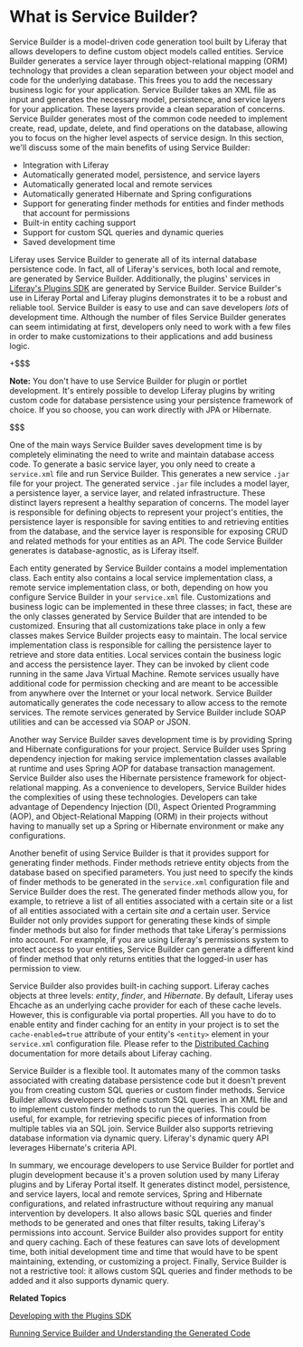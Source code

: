 # What is Service Builder? [](id=what-is-service-builder)

Service Builder is a model-driven code generation tool built by Liferay that
allows developers to define custom object models called entities. Service
Builder generates a service layer through object-relational mapping (ORM)
technology that provides a clean separation between your object model and code
for the underlying database. This frees you to add the necessary business logic
for your application. Service Builder takes an XML file as input and generates
the necessary model, persistence, and service layers for your application. These
layers provide a clean separation of concerns. Service Builder generates most of
the common code needed to implement create, read, update, delete, and find
operations on the database, allowing you to focus on the higher level aspects of
service design. In this section, we'll discuss some of the main benefits of
using Service Builder:

- Integration with Liferay
- Automatically generated model, persistence, and service layers
- Automatically generated local and remote services
- Automatically generated Hibernate and Spring configurations
- Support for generating finder methods for entities and finder methods that
  account for permissions
- Built-in entity caching support
- Support for custom SQL queries and dynamic queries
- Saved development time

Liferay uses Service Builder to generate all of its internal database
persistence code. In fact, all of Liferay's services, both local and remote, are
generated by Service Builder. Additionally, the plugins' services in
[Liferay's Plugins SDK](http://github.com/liferay/liferay-plugins)
are generated by Service Builder. Service Builder's use in Liferay Portal and
Liferay plugins demonstrates it to be a robust and reliable tool. Service
Builder is easy to use and can save developers *lots* of development time.
Although the number of files Service Builder generates can seem intimidating at
first, developers only need to work with a few files in order to make
customizations to their applications and add business logic.

+$$$

**Note:** You don't have to use Service Builder for plugin or portlet
development. It's entirely possible to develop Liferay plugins by writing custom
code for database persistence using your persistence framework of choice. If you
so choose, you can work directly with JPA or Hibernate.

$$$

One of the main ways Service Builder saves development time is by completely
eliminating the need to write and maintain database access code. To generate a
basic service layer, you only need to create a `service.xml` file and run
Service Builder. This generates a new service `.jar` file for your project. The
generated service `.jar` file includes a model layer, a persistence layer, a
service layer, and related infrastructure. These distinct layers represent a
healthy separation of concerns. The model layer is responsible for defining
objects to represent your project's entities, the persistence layer is
responsible for saving entities to and retrieving entities from the database,
and the service layer is responsible for exposing CRUD and related methods for
your entities as an API. The code Service Builder generates is
database-agnostic, as is Liferay itself.

Each entity generated by Service Builder contains a model implementation class.
Each entity also contains a local service implementation class, a remote service
implementation class, or both, depending on how you configure Service Builder in
your `service.xml` file. Customizations and business logic can be implemented in
these three classes; in fact, these are the only classes generated by Service
Builder that are intended to be customized. Ensuring that all customizations
take place in only a few classes makes Service Builder projects easy to
maintain. The local service implementation class is responsible for calling the
persistence layer to retrieve and store data entities. Local services contain
the business logic and access the persistence layer. They can be invoked by
client code running in the same Java Virtual Machine. Remote services usually
have additional code for permission checking and are meant to be accessible from
anywhere over the Internet or your local network. Service Builder automatically
generates the code necessary to allow access to the remote services. The remote
services generated by Service Builder include SOAP utilities and can be accessed
via SOAP or JSON.

Another way Service Builder saves development time is by providing Spring and
Hibernate configurations for your project. Service Builder uses Spring
dependency injection for making service implementation classes available at
runtime and uses Spring AOP for database transaction management. Service Builder
also uses the Hibernate persistence framework for object-relational mapping. As
a convenience to developers, Service Builder hides the complexities of using
these technologies. Developers can take advantage of Dependency Injection (DI),
Aspect Oriented Programming (AOP), and Object-Relational Mapping (ORM) in their
projects without having to manually set up a Spring or Hibernate environment or
make any configurations.

Another benefit of using Service Builder is that it provides support for
generating finder methods. Finder methods retrieve entity objects from the
database based on specified parameters. You just need to specify the kinds of
finder methods to be generated in the `service.xml` configuration file and
Service Builder does the rest. The generated finder methods allow you, for
example, to retrieve a list of all entities associated with a certain site or a
list of all entities associated with a certain site *and* a certain user.
Service Builder not only provides support for generating these kinds of simple
finder methods but also for finder methods that take Liferay's permissions into
account. For example, if you are using Liferay's permissions system to protect
access to your entities, Service Builder can generate a different kind of finder
method that only returns entities that the logged-in user has permission to
view.

Service Builder also provides built-in caching support. Liferay caches objects
at three levels: *entity*, *finder*, and *Hibernate*. By default, Liferay uses
Ehcache as an underlying cache provider for each of these cache levels. However,
this is configurable via portal properties. All you have to do to enable entity
and finder caching for an entity in your project is to set the
`cache-enabled=true` attribute of your entity's `<entity>` element in your
`service.xml` configuration file. Please refer to the
[Distributed Caching](https://dev.liferay.com/discover/deployment/-/knowledge_base/6-2/liferay-clustering#distributed-caching)
documentation for more details about Liferay caching.

Service Builder is a flexible tool. It automates many of the common tasks
associated with creating database persistence code but it doesn't prevent you
from creating custom SQL queries or custom finder methods. Service Builder
allows developers to define custom SQL queries in an XML file and to implement
custom finder methods to run the queries. This could be useful, for example, for
retrieving specific pieces of information from multiple tables via an SQL join.
Service Builder also supports retrieving database information via dynamic query.
Liferay's dynamic query API leverages Hibernate's criteria API.

In summary, we encourage developers to use Service Builder for portlet and
plugin development because it's a proven solution used by many Liferay plugins
and by Liferay Portal itself. It generates distinct model, persistence, and
service layers, local and remote services, Spring and Hibernate configurations,
and related infrastructure without requiring any manual intervention by
developers. It also allows basic SQL queries and finder methods to be generated
and ones that filter results, taking Liferay's permissions into account.
Service Builder also provides support for entity and query caching. Each of
these features can save lots of development time, both initial development time
and time that would have to be spent maintaining, extending, or customizing a
project. Finally, Service Builder is not a restrictive tool: it allows custom
SQL queries and finder methods to be added and it also supports dynamic query.

**Related Topics**

[Developing with the Plugins SDK](develop/tutorials/-/knowledge_base/6-2/plugins-sdk)

[Running Service Builder and Understanding the Generated Code](https://dev.liferay.com/develop/tutorials/-/knowledge_base/6-2/running-service-builder-and-understanding-the-generated-code)

